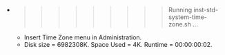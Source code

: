 * >>>>>>>>> Running inst-std-system-time-zone.sh ...
  * Insert Time Zone menu in Administration.
  * Disk size = 6982308K. Space Used = 4K. Runtime = 00:00:00:02.
